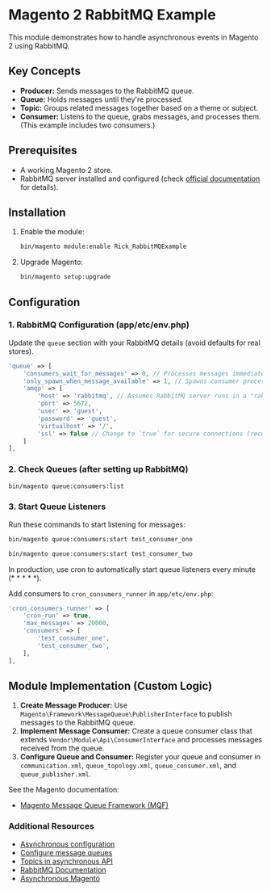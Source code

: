 # Magento 2 RabbitMQ Example

This module demonstrates how to handle asynchronous events in Magento 2 using RabbitMQ.

## Key Concepts

- **Producer:** Sends messages to the RabbitMQ queue.
- **Queue:** Holds messages until they're processed.
- **Topic:** Groups related messages together based on a theme or subject.
- **Consumer:** Listens to the queue, grabs messages, and processes them. (This example includes two consumers.)

## Prerequisites

- A working Magento 2 store.
- RabbitMQ server installed and configured (check [official documentation](https://experienceleague.adobe.com/en/docs/commerce-operations/installation-guide/prerequisites/rabbitmq) for details).

## Installation

1. Enable the module:
    ```bash
    bin/magento module:enable Rick_RabbitMQExample
    ```

2. Upgrade Magento:
    ```bash
    bin/magento setup:upgrade
    ```

## Configuration

### 1. RabbitMQ Configuration (app/etc/env.php)

Update the `queue` section with your RabbitMQ details (avoid defaults for real stores).

```php
'queue' => [
    'consumers_wait_for_messages' => 0, // Processes messages immediately, minimizing latency.
    'only_spawn_when_message_available' => 1, // Spawns consumer processes only when messages are available, optimizing resource utilization.
    'amqp' => [
        'host' => 'rabbitmq', // Assumes RabbitMQ server runs in a "rabbitmq" Docker container.
        'port' => 5672,
        'user' => 'guest',
        'password' => 'guest',
        'virtualhost' => '/',
        'ssl' => false // Change to `true` for secure connections (recommended for production)
    ]
],
```

### 2. Check Queues (after setting up RabbitMQ)

```bash
bin/magento queue:consumers:list
```

### 3. Start Queue Listeners

Run these commands to start listening for messages:

```bash
bin/magento queue:consumers:start test_consumer_one
```

```bash
bin/magento queue:consumers:start test_consumer_two
```

In production, use cron to automatically start queue listeners every minute (* * * * *).

Add consumers to `cron_consumers_runner` in `app/etc/env.php`:

```php
'cron_consumers_runner' => [
    'cron_run' => true,
    'max_messages' => 20000,
    'consumers' => [
        'test_consumer_one',
        'test_consumer_two',
    ],
],
```

## Module Implementation (Custom Logic)

1. **Create Message Producer:** Use `Magento\Framework\MessageQueue\PublisherInterface` to publish messages to the RabbitMQ queue.
2. **Implement Message Consumer:** Create a queue consumer class that extends `Vendor\Module\Api\ConsumerInterface` and processes messages received from the queue.
3. **Configure Queue and Consumer:** Register your queue and consumer in `communication.xml`, `queue_topology.xml`, `queue_consumer.xml`, and `queue_publisher.xml`.

See the Magento documentation:

- [Magento Message Queue Framework (MQF)](https://developer.adobe.com/commerce/php/development/components/message-queues/)

### Additional Resources

- [Asynchronous configuration](https://developer.adobe.com/commerce/php/development/components/message-queues/async-configuration/)
- [Configure message queues](https://developer.adobe.com/commerce/php/development/components/message-queues/configuration/)
- [Topics in asynchronous API](https://developer.adobe.com/commerce/php/development/components/message-queues/async-topics/)
- [RabbitMQ Documentation](https://www.rabbitmq.com/docs)
- [Asynchronous Magento](https://www.phparch.com/2020/08/asynchronous-magento/)
